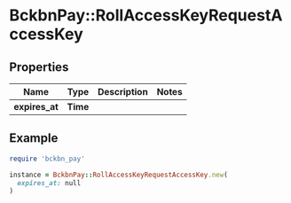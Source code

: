 # BckbnPay::RollAccessKeyRequestAccessKey

## Properties

| Name | Type | Description | Notes |
| ---- | ---- | ----------- | ----- |
| **expires_at** | **Time** |  |  |

## Example

```ruby
require 'bckbn_pay'

instance = BckbnPay::RollAccessKeyRequestAccessKey.new(
  expires_at: null
)
```

